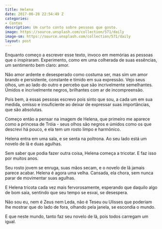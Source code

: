```yaml
---
title: Helena
date: 2017-06-28 22:54:49 Z
categories:
- Contos
description: Um curto conto sobre pessoas que gosto.
image: https://source.unsplash.com/collection/571/daily
image-sm: https://source.unsplash.com/collection/571/daily
layout: post
---
```


Enquanto começo a escrever esse texto, invoco em memórias as pessoas que o inspiraram. Experimento, como em uma colherada de suas essências, um sentimento bem claro: amor. 

Não amor ardente e desesperado como costuma ser, mas sim um amor brando e persistente, constante e tímido em sua expressão. 
Vejo seus olhos, um ao lado do outro e percebo que são incrivelmente semelhantes. Úmidos e incrivelmente negros, brilhantes com ar de incompreensão.

 Pois bem, à essas pessoas escrevo pois sinto que sou, a cada um em sua medida, omisso e insuficiente ao deixar de expressar suas importâncias, que são absolutas.
 
Começo então a pensar na imagem de Helena, que primeiro me aparece como a princesa de Tróia - seus olhos são negros e úmidos como os que descrevi há pouco, e ela tem um rosto limpo e harmônico.

Helena entra em uma sala, e se senta na poltrona. Ao seu lado está um novelo de lã e duas agulhas. 

Sem saber que podia fazer outra coisa, Helena começa a tricotar. E faz isso por muitos anos. 

Seu rosto jovem se enruga, suas mãos secam, e o novelo de lã jamais parece acabar. Helena é agora uma velha. Cansada, ela chora, sem nunca parar de movimentar suas agulhas. 

E Helena tricota cada vez mais fervorosamente, esperando que daquilo algo de bom saia, sentindo que seu tempo se esvai, se desespera. 

Não sou eu, nem é Zeus nem Leda, não é Teseu ou Ulisses que poderiam lhe mostrar que do lado de fora, olhando pela janela, se escondia o mundo. 

E que neste mundo, tanto faz seu novelo de lã, pois todos carregam um igual.
